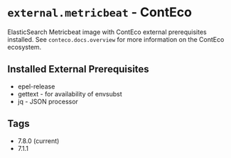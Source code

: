 # `external.metricbeat` - ContEco

ElasticSearch Metricbeat image with ContEco external prerequisites installed.
See `conteco.docs.overview` for more information on the ContEco ecosystem.

## Installed External Prerequisites

* epel-release
* gettext - for availability of envsubst
* jq - JSON processor

## Tags

* 7.8.0 (current)  
* 7.1.1
